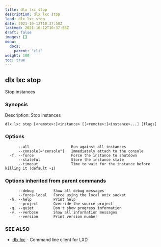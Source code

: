 ```yaml
---
title: dlx lxc stop
description: dlx lxc stop
lead: dlx lxc stop
date: 2021-10-12T10:37:58Z
lastmod: 2021-10-12T10:37:58Z
draft: false
images: []
menu:
  docs:
    parent: "cli"
weight: 100
toc: true
---
```

## dlx lxc stop

Stop instances

### Synopsis

Description:
  Stop instances



```
dlx lxc stop [<remote>:]<instance> [[<remote>:]<instance>...] [flags]
```

### Options

```
      --all                   Run against all instances
      --console[="console"]   Immediately attach to the console
  -f, --force                 Force the instance to shutdown
      --stateful              Store the instance state
      --timeout               Time to wait for the instance before killing it (default -1)
```

### Options inherited from parent commands

```
      --debug         Show all debug messages
      --force-local   Force using the local unix socket
  -h, --help          Print help
      --project       Override the source project
  -q, --quiet         Don't show progress information
  -v, --verbose       Show all information messages
      --version       Print version number
```

### SEE ALSO

* [dlx lxc](/docs/cmd/dlx_lxc)	 - Command line client for LXD

